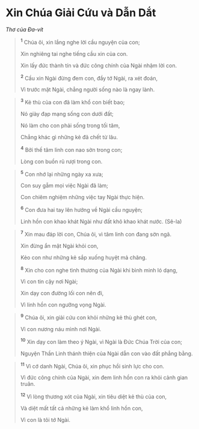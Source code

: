 # Xin Chúa Giải Cứu và Dẫn Dắt
*Thơ của Ða-vít*

> <sup><b>1</b></sup> Chúa ôi, xin lắng nghe lời cầu nguyện của con;
> 
> Xin nghiêng tai nghe tiếng cầu xin của con.
> 
> Xin lấy đức thành tín và đức công chính của Ngài nhậm lời con.
> 
> <sup><b>2</b></sup> Cầu xin Ngài đừng đem con, đầy tớ Ngài, ra xét đoán,
> 
> Vì trước mặt Ngài, chẳng người sống nào là ngay lành.
>


> <sup><b>3</b></sup> Kẻ thù của con đã làm khổ con biết bao;
> 
> Nó giày đạp mạng sống con dưới đất;
> 
> Nó làm cho con phải sống trong tối tăm,
> 
> Chẳng khác gì những kẻ đã chết từ lâu.
> 
> <sup><b>4</b></sup> Bởi thế tâm linh con nao sờn trong con;
> 
> Lòng con buồn rũ rượi trong con.
>


> <sup><b>5</b></sup> Con nhớ lại những ngày xa xưa;
> 
> Con suy gẫm mọi việc Ngài đã làm;
> 
> Con chiêm nghiệm những việc tay Ngài thực hiện.
> 
> <sup><b>6</b></sup> Con đưa hai tay lên hướng về Ngài cầu nguyện;
> 
> Linh hồn con khao khát Ngài như đất khô khao khát nước. (Sê-la)
>


> <sup><b>7</b></sup> Xin mau đáp lời con, Chúa ôi, vì tâm linh con đang sờn ngã.
> 
> Xin đừng ẩn mặt Ngài khỏi con,
> 
> Kẻo con như những kẻ sắp xuống huyệt mả chăng.
> 
> <sup><b>8</b></sup> Xin cho con nghe tình thương của Ngài khi bình minh ló dạng,
> 
> Vì con tin cậy nơi Ngài;
> 
> Xin dạy con đường lối con nên đi,
> 
> Vì linh hồn con ngưỡng vọng Ngài.
>


> <sup><b>9</b></sup> Chúa ôi, xin giải cứu con khỏi những kẻ thù ghét con,
> 
> Vì con nương náu mình nơi Ngài.
> 
> <sup><b>10</b></sup> Xin dạy con làm theo ý Ngài, vì Ngài là Ðức Chúa Trời của con;
> 
> Nguyện Thần Linh thánh thiện của Ngài dẫn con vào đất phẳng bằng.
>


> <sup><b>11</b></sup> Vì cớ danh Ngài, Chúa ôi, xin phục hồi sinh lực cho con.
> 
> Vì đức công chính của Ngài, xin đem linh hồn con ra khỏi cảnh gian truân.
> 
> <sup><b>12</b></sup> Vì lòng thương xót của Ngài, xin tiêu diệt kẻ thù của con,
> 
> Và diệt mất tất cả những kẻ làm khổ linh hồn con,
> 
> Vì con là tôi tớ Ngài.
>

